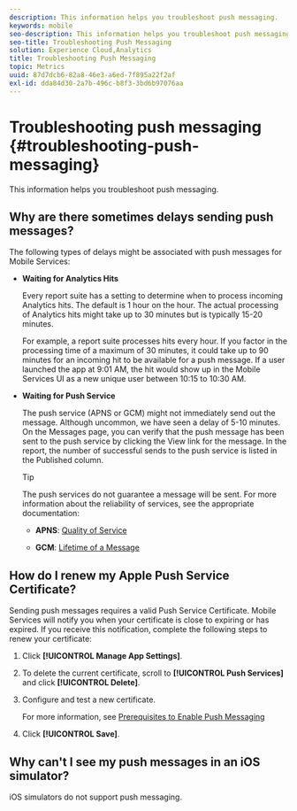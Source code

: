 ```yaml
---
description: This information helps you troubleshoot push messaging.
keywords: mobile
seo-description: This information helps you troubleshoot push messaging.
seo-title: Troubleshooting Push Messaging
solution: Experience Cloud,Analytics
title: Troubleshooting Push Messaging
topic: Metrics
uuid: 87d7dcb6-82a8-46e3-a6ed-7f895a22f2af
exl-id: dda84d30-2a7b-496c-b8f3-3bd6b97076aa
---
```

# Troubleshooting push messaging {#troubleshooting-push-messaging}

This information helps you troubleshoot push messaging.

## Why are there sometimes delays sending push messages?

The following types of delays might be associated with push messages for Mobile Services:

* **Waiting for Analytics Hits**

  Every report suite has a setting to determine when to process incoming Analytics hits. The default is 1 hour on the hour. The actual processing of Analytics hits might take up to 30 minutes but is typically 15-20 minutes.
  
  For example, a report suite processes hits every hour. If you factor in the processing time of a maximum of 30 minutes, it could take up to 90 minutes for an incoming hit to be available for a push message. If a user launched the app at 9:01 AM, the hit would show up in the Mobile Services UI as a new unique user between 10:15 to 10:30 AM.

* **Waiting for Push Service**
  
  The push service (APNS or GCM) might not immediately send out the message. Although uncommon, we have seen a delay of 5-10 minutes. On the Messages page, you can verify that the push message has been sent to the push service by clicking the View link for the message. In the report, the number of successful sends to the push service is listed in the Published column.
  
  >[!TIP]
  >
  >The push services do not guarantee a message will be sent. For more information about the reliability of services, see the appropriate documentation:
  >
  >* **APNS**: [Quality of Service](https://developer.apple.com/documentation/usernotifications)
  >
  >* **GCM**: [Lifetime of a Message](https://developers.google.com/cloud-messaging/concept-options)

## How do I renew my Apple Push Service Certificate?

Sending push messages requires a valid Push Service Certificate. Mobile Services will notify you when your certificate is close to expiring or has expired. If you receive this notification, complete the following steps to renew your certificate:

  1. Click **[!UICONTROL Manage App Settings]**.
  2. To delete the current certificate, scroll to **[!UICONTROL Push Services]** and click **[!UICONTROL Delete]**.
  3. Configure and test a new certificate.

     For more information, see [Prerequisites to Enable Push Messaging](/help/using/c-manage-app-settings/c-mob-confg-app/configure-push-messaging/prerequisites-push-messaging.md)

  4. Click **[!UICONTROL Save]**.

## Why can't I see my push messages in an iOS simulator?

  iOS simulators do not support push messaging.
